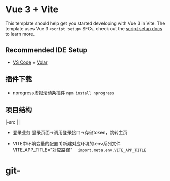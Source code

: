 # Vue 3 + Vite

This template should help get you started developing with Vue 3 in Vite. The template uses Vue 3 `<script setup>` SFCs, check out the [script setup docs](https://v3.vuejs.org/api/sfc-script-setup.html#sfc-script-setup) to learn more.

## Recommended IDE Setup

- [VS Code](https://code.visualstudio.com/) + [Volar](https://marketplace.visualstudio.com/items?itemName=Vue.volar)


## 插件下载
- nprogress虚拟滚动条插件
`
npm install nprogress
`
## 项目结构

|-src
|
|


- 登录业务
 登录页面->调用登录接口->存储token，跳转主页

- VITE中环境变量的配置
  1)新建对应环境的.env系列文件
  VITE_APP_TITLE="对应路径"
`  import.meta.env.VITE_APP_TITLE`








# git-
